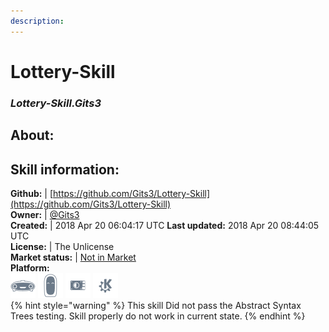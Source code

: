 ```yaml
---    
description:   
---    
```

# Lottery-Skill  
### _Lottery-Skill.Gits3_  
## About:  


## Skill information:  
**Github:** | [https://github.com/Gits3/Lottery-Skill](https://github.com/Gits3/Lottery-Skill)  
**Owner:** | [@Gits3](https://github.com/Gits3)  
**Created:** | 2018 Apr 20 06:04:17 UTC  **Last updated:** 2018 Apr 20 08:44:05 UTC  
**License:** | The Unlicense  
**Market status:** | [Not in Market](https://market.mycroft.ai/skill/)  
**Platform:**  
 ![](../.gitbook/assets/mark-1-icon.png)  ![](../.gitbook/assets/mark-2-icon.png)  ![](../.gitbook/assets/picroft-icon.png)  ![](../.gitbook/assets/kde.png)   
{% hint style="warning" %}
This skill Did not pass the Abstract Syntax Trees testing. Skill properly do not work in current state.
{% endhint %}
